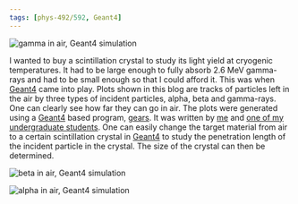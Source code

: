 ```yaml
---
tags: [phys-492/592, Geant4]
---
```


![gamma in air, Geant4 simulation]({{site.exa}}/ginair.png)

I wanted to buy a scintillation crystal to study its light yield at cryogenic 
temperatures. It had to be large enough to fully absorb 2.6 MeV gamma-rays and 
had to be small enough so that I could afford it. This was when [Geant4][] 
came into play. Plots shown in this blog are tracks of particles left in the 
air by three types of incident particles, alpha, beta and gamma-rays. One can 
clearly see how far they can go in air. The plots were generated using a 
[Geant4][] based program, [gears][]. It was written by [me][] and [one of my 
undergraduate students](https://github.com/byljcron). One can easily change 
the target material from air to a certain scintillation crystal in [Geant4][] 
to study the penetration length of the incident particle in the crystal. The 
size of the crystal can then be determined.

![beta in air, Geant4 simulation]({{site.exa}}/binair.png)

![alpha in air, Geant4 simulation]({{site.exa}}/ainair.png)

[Geant4]:https://geant4.web.cern.ch/geant4
[gears]:https://github.com/jintonic/gears
[me]:https://github.com/jintonic
